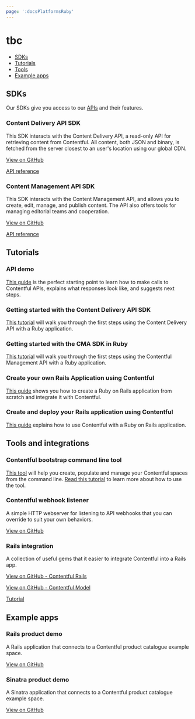 ```yaml
---
page: ':docsPlatformsRuby'
---
```


# tbc

- [SDKs](#sdks)
- [Tutorials](#tutorials)
- [Tools](#tools-and-integrations)
- [Example apps](#apps)

## SDKs

Our SDKs give you access to our [APIs](/developers/docs/concepts/apis/) and their features.

### Content Delivery API SDK

This SDK interacts with the Content Delivery API, a read-only API for retrieving content from Contentful. All content, both JSON and binary, is fetched from the server closest to an user's location using our global CDN.

[View on GitHub](https://github.com/contentful/contentful.rb)

[API reference](http://www.rubydoc.info/gems/contentful/)

### Content Management API SDK

This SDK interacts with the Content Management API, and allows you to create, edit, manage, and publish content. The API also offers tools for managing editorial teams and cooperation.

[View on GitHub](https://github.com/contentful/contentful-management.rb)

[API reference](http://www.rubydoc.info/gems/contentful-management/)

## Tutorials

### API demo

[This guide](/theelopers/api-demo/ruby/) is the perfect starting point to learn how to make calls to Contentful APIs, explains what responses look like, and suggests next steps.

### Getting started with the Content Delivery API SDK

[This tutorial](/developers/docs/ruby/tutorials/getting-started-with-contentful-and-ruby/) will walk you through the first steps using the Content Delivery API with a Ruby application.

### Getting started with the CMA SDK in Ruby

[This tutorial](/developers/docs/ruby/tutorials/getting-started-with-contentful-cma-and-ruby/) will walk you through the first steps using the Contentful Management API with a Ruby application.

### Create your own Rails Application using Contentful

[This guide](/developers/docs/ruby/tutorials/create-your-own-rails-app/) shows you how to create a Ruby on Rails application from scratch and integrate it with Contentful.

### Create and deploy your Rails application using Contentful

[This guide](/developers/docs/ruby/tutorials/full-stack-getting-started/) explains how to use Contentful with a Ruby on Rails application.

## Tools and integrations

### Contentful bootstrap command line tool

[This tool](https://github.com/contentful/contentful-bootstrap.rb) will help you create, populate and manage your Contentful spaces from the command line. [Read this tutorial](/developers/docs/ruby/tutorials/using-contentful-bootstrap-for-keeping-up-with-your-spaces/) to learn more about how to use the tool.

### Contentful webhook listener

A simple HTTP webserver for listening to API webhooks that you can override to suit your own behaviors.

[View on GitHub](https://github.com/contentful/contentful-webhook-listener.rb)

### Rails integration

A collection of useful gems that it easier to integrate Contentful into a Rails app.

[View on GitHub - Contentful Rails](https://github.com/contentful/contentful_rails)

[View on GitHub - Contentful Model](https://github.com/contentful/contentful_model)

[Tutorial](/blog/2015/02/23/contentfulmodel-and-contentfulrails-ruby-gems-help-building-ruby-apps-faster/)

## Example apps

### Rails product demo

A Rails application that connects to a Contentful product catalogue example space.

[View on GitHub](https://github.com/contentful/contentful_rails_tutorial)<br>

### Sinatra product demo

A Sinatra application that connects to a Contentful product catalogue example space.

[View on GitHub](https://github.com/contentful/contentful_sinatra_tutorial)<br>
